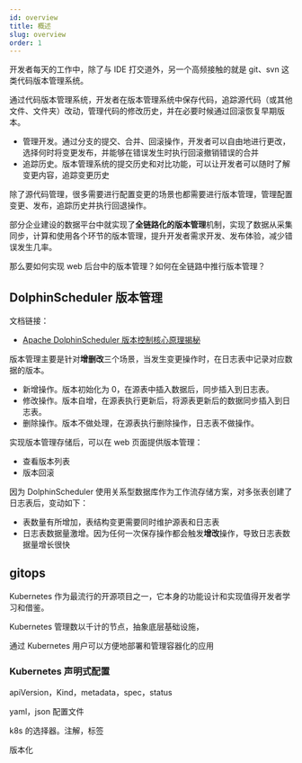 ```yaml
---
id: overview
title: 概述
slug: overview
order: 1
---
```


开发者每天的工作中，除了与 IDE 打交道外，另一个高频接触的就是 git、svn 这类代码版本管理系统。

通过代码版本管理系统，开发者在版本管理系统中保存代码，追踪源代码（或其他文件、文件夹）改动，管理代码的修改历史，并在必要时候通过回滚恢复早期版本。

- 管理开发。通过分支的提交、合并、回滚操作，开发者可以自由地进行更改，选择何时将变更发布，并能够在错误发生时执行回滚撤销错误的合并
- 追踪历史。版本管理系统的提交历史和对比功能，可以让开发者可以随时了解变更内容，追踪变更历史

除了源代码管理，很多需要进行配置变更的场景也都需要进行版本管理，管理配置变更、发布，追踪历史并执行回退操作。

部分企业建设的数据平台中就实现了**全链路化的版本管理**机制，实现了数据从采集同步，计算和使用各个环节的版本管理，提升开发者需求开发、发布体验，减少错误发生几率。

那么要如何实现 web 后台中的版本管理？如何在全链路中推行版本管理？

## DolphinScheduler 版本管理

文档链接：

- [Apache DolphinScheduler 版本控制核心原理揭秘](https://mp.weixin.qq.com/s/o-w1xeFbDZs5pRw3OvJV0Q)

版本管理主要是针对**增删改**三个场景，当发生变更操作时，在日志表中记录对应数据的版本。

- 新增操作。版本初始化为 0，在源表中插入数据后，同步插入到日志表。
- 修改操作。版本自增，在源表执行更新后，将源表更新后的数据同步插入到日志表。
- 删除操作。版本不做处理，在源表执行删除操作，日志表不做操作。

实现版本管理存储后，可以在 web 页面提供版本管理：

- 查看版本列表
- 版本回滚

因为 DolphinScheduler 使用关系型数据库作为工作流存储方案，对多张表创建了日志表后，变动如下：

- 表数量有所增加，表结构变更需要同时维护源表和日志表
- 日志表数据量激增。因为任何一次保存操作都会触发**增改**操作，导致日志表数据量增长很快

## gitops

Kubernetes 作为最流行的开源项目之一，它本身的功能设计和实现值得开发者学习和借鉴。

Kubernetes 管理数以千计的节点，抽象底层基础设施，

通过 Kubernetes 用户可以方便地部署和管理容器化的应用

### Kubernetes 声明式配置

apiVersion，Kind，metadata，spec，status

yaml，json 配置文件

k8s 的选择器。注解，标签

版本化
